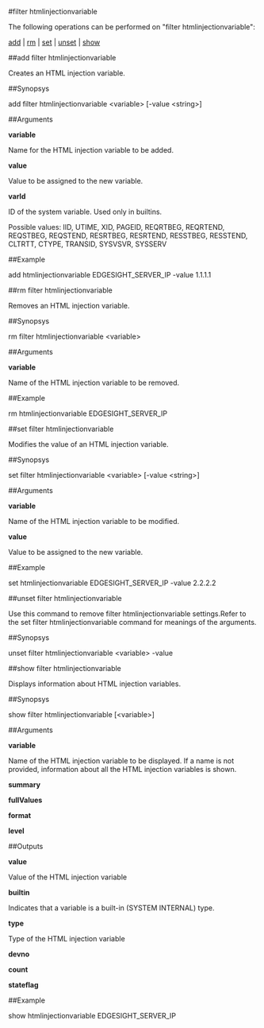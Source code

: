 #filter htmlinjectionvariable

The following operations can be performed on "filter htmlinjectionvariable":


[add](#add-filter-htmlinjectionvariable) | [rm](#rm-filter-htmlinjectionvariable) | [set](#set-filter-htmlinjectionvariable) | [unset](#unset-filter-htmlinjectionvariable) | [show](#show-filter-htmlinjectionvariable)

##add filter htmlinjectionvariable

Creates an HTML injection variable.


##Synopsys

add filter htmlinjectionvariable &lt;variable> [-value &lt;string>]


##Arguments

<b>variable</b>
Name for the HTML injection variable to be added.

<b>value</b>
Value to be assigned to the new variable.

<b>varId</b>
ID of the system variable. Used only in builtins.
Possible values: IID, UTIME, XID, PAGEID, REQRTBEG, REQRTEND, REQSTBEG, REQSTEND, RESRTBEG, RESRTEND, RESSTBEG, RESSTEND, CLTRTT, CTYPE, TRANSID, SYSVSVR, SYSSERV



##Example

add htmlinjectionvariable EDGESIGHT_SERVER_IP -value 1.1.1.1

##rm filter htmlinjectionvariable

Removes an HTML injection variable.


##Synopsys

rm filter htmlinjectionvariable &lt;variable>


##Arguments

<b>variable</b>
Name of the HTML injection variable to be removed.



##Example

rm htmlinjectionvariable EDGESIGHT_SERVER_IP

##set filter htmlinjectionvariable

Modifies the value of an HTML injection variable.


##Synopsys

set filter htmlinjectionvariable &lt;variable> [-value &lt;string>]


##Arguments

<b>variable</b>
Name of the HTML injection variable to be modified.

<b>value</b>
Value to be assigned to the new variable.



##Example

set htmlinjectionvariable EDGESIGHT_SERVER_IP -value 2.2.2.2

##unset filter htmlinjectionvariable

Use this command to remove filter htmlinjectionvariable settings.Refer to the set filter htmlinjectionvariable command for meanings of the arguments.


##Synopsys

unset filter htmlinjectionvariable &lt;variable> -value


##show filter htmlinjectionvariable

Displays information about HTML injection variables.


##Synopsys

show filter htmlinjectionvariable [&lt;variable>]


##Arguments

<b>variable</b>
Name of the HTML injection variable to be displayed. If a name is not provided, information about all the HTML injection variables is shown.

<b>summary</b>

<b>fullValues</b>

<b>format</b>

<b>level</b>



##Outputs

<b>value</b>
Value of the HTML injection variable

<b>builtin</b>
Indicates that a variable is a built-in (SYSTEM INTERNAL) type.

<b>type</b>
Type of the HTML injection variable

<b>devno</b>

<b>count</b>

<b>stateflag</b>



##Example

show htmlinjectionvariable EDGESIGHT_SERVER_IP

